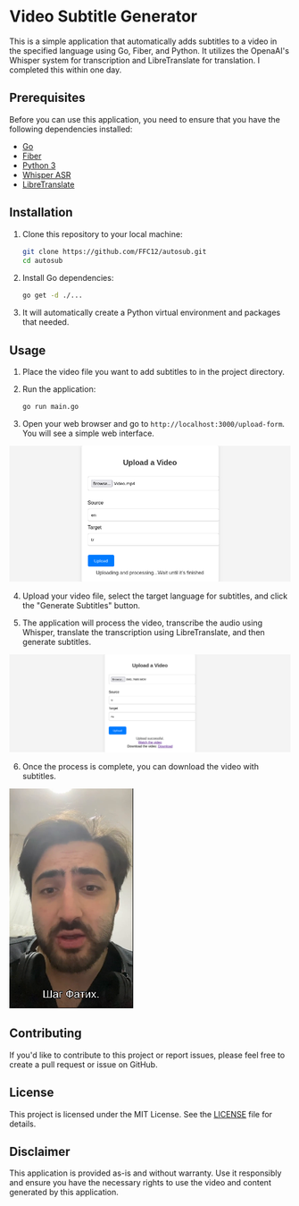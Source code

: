 # Video Subtitle Generator

This is a simple application that automatically adds subtitles to a video in the specified language using Go, Fiber, and Python. It utilizes the OpenaAI's Whisper system for transcription and LibreTranslate for translation. I completed this within one day.

## Prerequisites

Before you can use this application, you need to ensure that you have the following dependencies installed:

- [Go](https://golang.org/doc/install)
- [Fiber](https://docs.gofiber.io/guide/getting-started)
- [Python 3](https://www.python.org/downloads/)
- [Whisper ASR](https://whisper.a-i.com/docs/)
- [LibreTranslate](https://libretranslate.com/docs/)

## Installation

1. Clone this repository to your local machine:

    ```bash
    git clone https://github.com/FFC12/autosub.git
    cd autosub
    ```

2. Install Go dependencies:

    ```bash
    go get -d ./...
    ```

3. It will automatically create a Python virtual environment and packages that needed.

## Usage

1. Place the video file you want to add subtitles to in the project directory.

2. Run the application:

    ```bash
    go run main.go
    ```

3. Open your web browser and go to `http://localhost:3000/upload-form`. You will see a simple web interface.

![image](images/1.png)

4. Upload your video file, select the target language for subtitles, and click the "Generate Subtitles" button.

5. The application will process the video, transcribe the audio using Whisper, translate the transcription using LibreTranslate, and then generate subtitles.

![image](images/2.png)

6. Once the process is complete, you can download the video with subtitles.

![image](images/0.png)

## Contributing

If you'd like to contribute to this project or report issues, please feel free to create a pull request or issue on GitHub.

## License

This project is licensed under the MIT License. See the [LICENSE](LICENSE) file for details.


## Disclaimer

This application is provided as-is and without warranty. Use it responsibly and ensure you have the necessary rights to use the video and content generated by this application.
